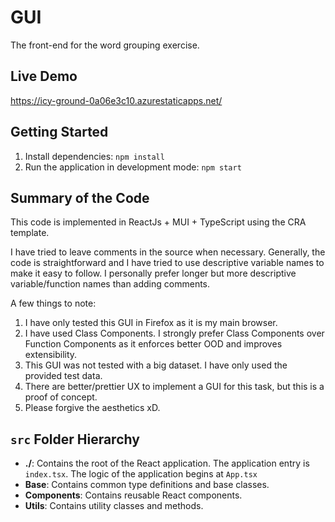 # GUI
The front-end for the word grouping exercise.

## Live Demo
https://icy-ground-0a06e3c10.azurestaticapps.net/

## Getting Started
1. Install dependencies: `npm install`
2. Run the application in development mode: `npm start`

## Summary of the Code
This code is implemented in ReactJs + MUI + TypeScript using the CRA template.

I have tried to leave comments in the source when necessary.
Generally, the code is straightforward and I have tried to use descriptive variable names to make it easy to follow.
I personally prefer longer but more descriptive variable/function names than adding comments.

A few things to note:
1. I have only tested this GUI in Firefox as it is my main browser.
2. I have used Class Components. I strongly prefer Class Components over Function Components as it enforces better OOD and improves extensibility.
3. This GUI was not tested with a big dataset. I have only used the provided test data.
4. There are better/prettier UX to implement a GUI for this task, but this is a proof of concept.
5. Please forgive the aesthetics xD.

## `src` Folder Hierarchy
* **./**: Contains the root of the React application. The application entry is `index.tsx`. The logic of the application begins at `App.tsx`
* **Base**: Contains common type definitions and base classes.
* **Components**: Contains reusable React components.
* **Utils**: Contains utility classes and methods.
